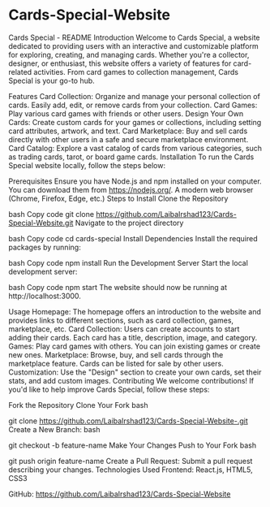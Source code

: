 # Cards-Special-Website
Cards Special - README Introduction Welcome to Cards Special, a website dedicated to providing users with an interactive and customizable platform for exploring, creating, and managing cards. Whether you're a collector, designer, or enthusiast, this website offers a variety of features for card-related activities. From card games to collection management, Cards Special is your go-to hub.

Features Card Collection: Organize and manage your personal collection of cards. Easily add, edit, or remove cards from your collection. Card Games: Play various card games with friends or other users. Design Your Own Cards: Create custom cards for your games or collections, including setting card attributes, artwork, and text. Card Marketplace: Buy and sell cards directly with other users in a safe and secure marketplace environment. Card Catalog: Explore a vast catalog of cards from various categories, such as trading cards, tarot, or board game cards. Installation To run the Cards Special website locally, follow the steps below:

Prerequisites Ensure you have Node.js and npm installed on your computer. You can download them from https://nodejs.org/. A modern web browser (Chrome, Firefox, Edge, etc.) Steps to Install Clone the Repository

bash Copy code git clone https://github.com/LaibaIrshad123/Cards-Special-Website.git Navigate to the project directory

bash Copy code cd cards-special Install Dependencies Install the required packages by running:

bash Copy code npm install Run the Development Server Start the local development server:

bash Copy code npm start The website should now be running at http://localhost:3000.

Usage Homepage: The homepage offers an introduction to the website and provides links to different sections, such as card collection, games, marketplace, etc. Card Collection: Users can create accounts to start adding their cards. Each card has a title, description, image, and category. Games: Play card games with others. You can join existing games or create new ones. Marketplace: Browse, buy, and sell cards through the marketplace feature. Cards can be listed for sale by other users. Customization: Use the "Design" section to create your own cards, set their stats, and add custom images. Contributing We welcome contributions! If you'd like to help improve Cards Special, follow these steps:

Fork the Repository Clone Your Fork bash

git clone https://github.com/LaibaIrshad123/Cards-Special-Website-.git Create a New Branch: bash

git checkout -b feature-name Make Your Changes Push to Your Fork bash

git push origin feature-name Create a Pull Request: Submit a pull request describing your changes. Technologies Used Frontend: React.js, HTML5, CSS3

GitHub: https://github.com/LaibaIrshad123/Cards-Special-Website
